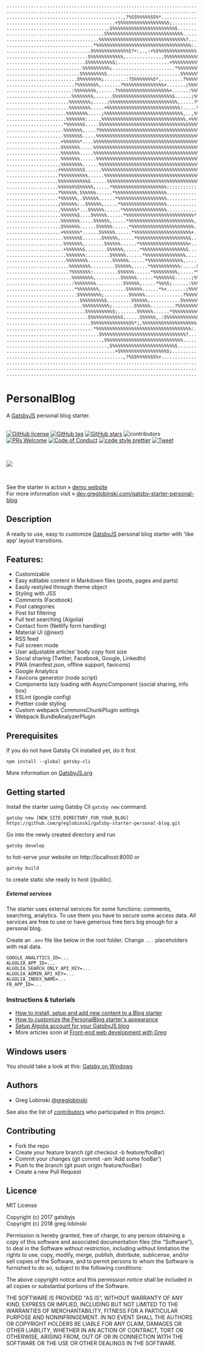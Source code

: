 ```bash
....................................................................................................
....................................................................................................
...........................................,?%SS%%%%%SS%*...........................................
........................................+S%%%%%%%%%%%%%%%%%S;.......................................
.....................................,S%%%%%%%%%%%%%%%%%%%%%%%S.....................................
....................................S%%%%%%%%%%%%%%%%%%%%%%%%%%%%...................................
..................................%%%%%%%%%%%%%%%%%%%%%%%%%%%%%%%%?.................................
................................*%%%%%%%%%%%%%%%%%%%%%%%%%%%%%%%%%%%:...............................
...............................S%%%%%%%%%%%%%S?+:,.,:+%S%%%%%%%%%%%%%%..............................
..............................S%%%%%%%%%%%%,.............,S%%%%%%%%%%%S.............................
.............................S%%%%%%%%%S;...................+%%%%%%%%%%S............................
............................%%%%%%%%%%;.......................*%%%%%%%%%S...........................
...........................S%%%%%%%%S...........................S%%%%%%%%S..........................
..........................S%%%%%%%%;........:?S%%%%%%%S*,........?%%%%%%%%%.........................
.........................?%%%%%%%%,.......?%%%%%%%%%%%%%%%+.......;%%%%%%%%*........................
........................:%%%%%%%%,......?%%%%%%%%%%%%%%%%%%%+......:%%%%%%%%........................
........................%%%%%%%%,......S%%%%%%%%%%%%%%%%%%%%%S......;%%%%%%%S.......................
.......................%%%%%%%%;.....;%%%%%%%%%%%%%%%%%%%%%%%%%,.....?%%%%%%%;......................
.......................%%%%%%%%.....+%%%%%%%%%%%%%%%%%%%%%%%%%%%:.....%%%%%%%S......................
......................%%%%%%%%.....;%%%%%%%%%%%%%%%%%%%%%%%%%%%%%,..,%%%%%%%%%;.....................
......................%%%%%%%:....,%%%%%%%%%%%%%%%%%%%%%%%%%%%%%%%.+%%%%%%%%%%%.....................
.....................*%%%%%%S.....S%%%%%%%%%%%%%%%%%%%%%%%%%%%%%%%S%%%%%%%%%%%%,....................
.....................%%%%%%%,....?%%%%%%%%%%%%%%%%%%%%%%%%%%%%%%%%%%%%%%%%%%%%%%....................
.....................%%%%%%S.....%%%%%%%%%%%%%%%%%%%%%%%%%%%%%%%%%%%%%%%%%%%%%%%....................
....................+%%%%%%*....%%%%%%%%%%%%%%%%%%%%%%%%%%%%%%%%%%%%%%%%%%%%%%%%....................
....................S%%%%%%.....%%%%%%%%%%%%%%%%%%%%%%%%%%%%%%%%%%%%%%%%%%%%%%%%?...................
....................%%%%%%%.....%%%%%%%%%%%%%%%%%%%%%%%%%%%%%%%%%%%%%%%%%%%%%%%%%...................
....................%%%%%%%......%%%%%%%%%%%%%%%%%%%%%%%%%%%%%%%%%%%%%%%%%%%%%%%S...................
...................,%%%%%%%%......%%%%%%%%%%%%%%%%%%%%%%%%%%%%%%%%%%%%%%%%%%%%%%%...................
...................+%%%%%%%%S......%%%%%%%%%%%%%%%%%%%%%%%%%%%%%%%%%%%%%%%%%%%%%%...................
...................?%%%%%%%%%%......%%%%%%%%%%%%%%%%%%%%%%%%%%%%%%%%%%%%%%%%%%%%%...................
...................%%%%%%%%%%%S......%%%%%%%%%%%%%%%%%%%%%%%%%%%%%%%%%%%%%%%%%%%%...................
...................%%%%%%%S%%%%%,.....*%%%%%%%%%%%%%%%%%%%%::::::::::::::::%%%%%%...................
...................?%%%%%%.S%%%%%......*%%%%%%%%%%%%%%%%%%%...............,%%%%%%...................
...................*%%%%%%,.S%%%%%......*%%%%%%%%%%%%%%%%%%...............:%%%%%%...................
...................;%%%%%%:..S%%%%%,.....*%%%%%%%%%%%%%%%%%...............+%%%%%%...................
...................,%%%%%%*...S%%%%%......*%%%%%%%%%%%%%%%%...............%%%%%%%...................
....................%%%%%%S....S%%%%%......*%%%%%%%%%%%%%%%%%%%%%%%%%*....S%%%%%S...................
....................%%%%%%%.....S%%%%%,.....*%%%%%%%%%%%%%%%%%%%%%%%%,....%%%%%%%...................
....................S%%%%%%......S%%%%%......*%%%%%%%%%%%%%%%%%%%%%%%....,%%%%%%?...................
....................+%%%%%%*......S%%%%%......*%%%%%%%%%%%%%%%%%%%%%+....S%%%%%%,...................
.....................%%%%%%S.......S%%%%%,.....*%%%%%%%%%%%%%%%%%%%S.....%%%%%%%....................
.....................%%%%%%%,.......S%%%%%......*%%%%%%%%%%%%%%%%%%+....+%%%%%%%....................
.....................+%%%%%%S........S%%%%%,.....*%%%%%%%%%%%%%%%%S.....%%%%%%%,....................
......................%%%%%%%:........S%%%%%......*%%%%%%%%%%%%%%%.....*%%%%%%%.....................
......................%%%%%%%%.........S%%%%%......*%%%%%%%%%%%%%,.....%%%%%%%;.....................
.......................%%%%%%%%.........S%%%%%,.....*%%%%%%%%%%%:.....S%%%%%%S......................
.......................?%%%%%%%:.........S%%%%%......*%%%%%%%%%,.....*%%%%%%%;......................
........................%%%%%%%%,.........S%%%%%......*%%%%%%S......;%%%%%%%S.......................
........................:%%%%%%%%..........S%%%%%,.....*%%%S;......:%%%%%%%%........................
.........................*%%%%%%%%,.........S%%%%%......*%+.......;%%%%%%%%*........................
..........................S%%%%%%%%;.........S%%%%%..............?%%%%%%%%%.........................
...........................S%%%%%%%%S.........S%%%%%,...........S%%%%%%%%S..........................
............................%%%%%%%%%%;........S%%%%%.........?%%%%%%%%%S...........................
.............................S%%%%%%%%%S;.......S%%%%%......*%%%%%%%%%%S............................
..............................S%%%%%%%%%%%S,.....S%%%%%,.:S%%%%%%%%%%%S.............................
...............................S%%%%%%%%%%%%%S%*;,%%%%%%%%%%%%%%%%%%%%..............................
................................*%%%%%%%%%%%%%%%%%%%%%%%%%%%%%%%%%%%:...............................
..................................S%%%%%%%%%%%%%%%%%%%%%%%%%%%%%%%?.................................
...................................,S%%%%%%%%%%%%%%%%%%%%%%%%%%%%...................................
.....................................,S%%%%%%%%%%%%%%%%%%%%%%%S.....................................
........................................+S%%%%%%%%%%%%%%%%%S;.......................................
...........................................,?%SS%%%%%SS%+...........................................
....................................................................................................
....................................................................................................
....................................................................................................
```


# PersonalBlog

A [GatsbyJS](https://www.gatsbyjs.org/) personal blog starter. <br /><br />

[![GitHub license][mit-badge]][mit]
[![GitHub tag][tag-badge]][tag]
[![GitHub stars][stars-badge]][stars]
![contributors][contributors-badge]
[![PRs Welcome][prs-badge]][prs]
[![Code of Conduct][coc-badge]][coc]
[![code style prettier][prettier-badge]][prettier]
[![Tweet][twitter-badge]][twitter]

  <br />

![](static/screens/gatsby-starter-personal-blog.gif) <br />

  <br />

See the starter in action » [demo website](https://gatsby-starter-personal-blog.greglobinski.com/) <br />For more information visit » [dev.greglobinski.com/gatsby-starter-personal-blog](https://dev.greglobinski.com/gatsby-starter-personal-blog/)

## Description

A ready to use, easy to customize [GatsbyJS](https://github.com/gatsbyjs/gatsby) personal blog starter with 'like app' layout transitions.

## Features:

- Customizable
- Easy editable content in Markdown files (posts, pages and parts)
- Easily restyled through theme object
- Styling with JSS
- Comments (Facebook)
- Post categories
- Post list filtering
- Full text searching (Algolia)
- Contact form (Netlify form handling)
- Material UI (@next)
- RSS feed
- Full screen mode
- User adjustable articles’ body copy font size
- Social sharing (Twitter, Facebook, Google, LinkedIn)
- PWA (manifest.json, offline support, favicons)
- Google Analytics
- Favicons generator (node script)
- Components lazy loading with AsyncComponent (social sharing, info box)
- ESLint (google config)
- Prettier code styling
- Custom webpack CommonsChunkPlugin settings
- Webpack BundleAnalyzerPlugin

## Prerequisites

If you do not have Gatsby Cli installed yet, do it first.

```text
npm install --global gatsby-cli
```

More information on [GatsbyJS.org](https://www.gatsbyjs.org/tutorial/part-one)

## Getting started

Install the starter using Gatsby Cli `gatsby new` command.

```text
gatsby new [NEW_SITE_DIRECTORY_FOR_YOUR_BLOG] https://github.com/greglobinski/gatsby-starter-personal-blog.git
```

Go into the newly created directory and run

```text
gatsby develop
```

to hot-serve your website on http://localhost:8000 or

```text
gatsby build
```

to create static site ready to host (/public).

##### External services

The starter uses external services for some functions: comments, searching, analytics. To use them you have to secure some access data. All services are free to use or have generous free tiers big enough for a personal blog.

Create an `.env` file like below in the root folder. Change `...` placeholders with real data.

```text
GOOGLE_ANALYTICS_ID=...
ALGOLIA_APP_ID=...
ALGOLIA_SEARCH_ONLY_API_KEY=...
ALGOLIA_ADMIN_API_KEY=...
ALGOLIA_INDEX_NAME=...
FB_APP_ID=...
```

### Instructions & tutorials

- [How to install, setup and add new content to a Blog starter](https://dev.greglobinski.com/install-blog-starter/)
- [How to customize the PersonalBlog starter's appearance](https://dev.greglobinski.com/customize-personal-blog-starter/)
- [Setup Algolia account for your GatsbyJS blog](https://dev.greglobinski.com/setup-algolia-account/)
- More articles soon at [Front-end web development with Greg](https://dev.greglobinski.com/)

## Windows users

You should take a look at this: [Gatsby on Windows](https://www.gatsbyjs.org/docs/gatsby-on-windows/)

## Authors

- Greg Lobinski [@greglobinski](https://github.com/greglobinski)

See also the list of [contributors](https://github.com/greglobinski/gatsby-starter-personal-blog/graphs/contributors) who participated in this project.

## Contributing

- Fork the repo
- Create your feature branch (git checkout -b feature/fooBar)
- Commit your changes (git commit -am 'Add some fooBar')
- Push to the branch (git push origin feature/fooBar)
- Create a new Pull Request

## Licence

MIT License

Copyright (c) 2017 gatsbyjs <br />Copyright (c) 2018 greg lobinski

Permission is hereby granted, free of charge, to any person obtaining a copy of this software and associated documentation files (the "Software"), to deal in the Software without restriction, including without limitation the rights to use, copy, modify, merge, publish, distribute, sublicense, and/or sell
copies of the Software, and to permit persons to whom the Software is furnished to do so, subject to the following conditions:

The above copyright notice and this permission notice shall be included in all copies or substantial portions of the Software.

THE SOFTWARE IS PROVIDED "AS IS", WITHOUT WARRANTY OF ANY KIND, EXPRESS OR IMPLIED, INCLUDING BUT NOT LIMITED TO THE WARRANTIES OF MERCHANTABILITY, FITNESS FOR A PARTICULAR PURPOSE AND NONINFRINGEMENT. IN NO EVENT SHALL THE AUTHORS OR COPYRIGHT HOLDERS BE LIABLE FOR ANY CLAIM, DAMAGES OR OTHER LIABILITY, WHETHER IN AN ACTION OF CONTRACT, TORT OR OTHERWISE, ARISING FROM, OUT OF OR IN CONNECTION WITH THE SOFTWARE OR THE USE OR OTHER DEALINGS IN THE SOFTWARE.

[coc-badge]: https://img.shields.io/badge/code%20of-conduct-ff69b4.svg?style=flat-square
[coc]: https://github.com/greglobinski/gatsby-starter-personal-blog/blob/master/CODE_OF_CONDUCT.md
[prs-badge]: https://img.shields.io/badge/PRs-welcome-brightgreen.svg?style=flat-square
[prs]: http://makeapullrequest.com
[twitter]: https://twitter.com/intent/tweet?text=Wow:&url=https%3A%2F%2Fgithub.com%2Fgreglobinski%2Fgatsby-starter-personal-blog
[twitter-badge]: https://img.shields.io/twitter/url/https/github.com/greglobinski/gatsby-starter-personal-blog.svg?style=social
[tag-badge]: https://img.shields.io/github/tag/greglobinski/gatsby-starter-personal-blog.svg
[tag]: https://github.com/greglobinski/gatsby-starter-personal-blog
[stars-badge]: https://img.shields.io/github/stars/greglobinski/gatsby-starter-personal-blog.svg
[stars]: https://github.com/greglobinski/gatsby-starter-personal-blog/stargazers
[contributors-badge]: https://img.shields.io/github/contributors/greglobinski/gatsby-starter-personal-blog.svg
[prettier-badge]: https://img.shields.io/badge/code_style-prettier-ff69b4.svg?style=flat-square
[prettier]: https://github.com/prettier/prettier
[mit-badge]: https://img.shields.io/github/license/greglobinski/gatsby-starter-personal-blog.svg
[mit]: https://github.com/greglobinski/gatsby-starter-personal-blog/blob/master/LICENSE
